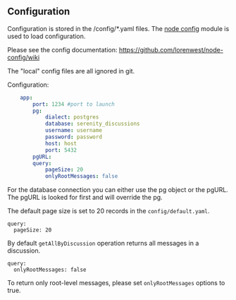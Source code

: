 ## Configuration

Configuration is stored in the /config/*.yaml files.  The [node config](https://github.com/lorenwest/node-config) module is used to load configuration.

Please see the config documentation:  https://github.com/lorenwest/node-config/wiki

The "local" config files are all ignored in git.

Configuration:

```yaml
    app:
        port: 1234 #port to launch
        pg:
            dialect: postgres
            database: serenity_discussions
            username: username
            password: password
            host: host
            port: 5432
        pgURL:
        query:
            pageSize: 20
            onlyRootMessages: false
```

For the database connection you can either use the pg object or the pgURL.  The pgURL is looked for first and will override the pg.

The default page size is set to 20 records in the `config/default.yaml`.

    query:
      pageSize: 20

By default `getAllByDiscussion`	 operation returns all messages in a discussion.

    query:
      onlyRootMessages: false

To return only root-level messages, please set `onlyRootMessages` options to true.